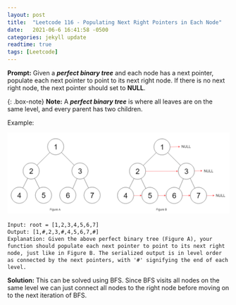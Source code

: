 ```yaml
---
layout: post
title:  "Leetcode 116 - Populating Next Right Pointers in Each Node"
date:   2021-06-6 16:41:58 -0500
categories: jekyll update
readtime: true
tags: [Leetcode]
---
```

**Prompt:** Given a ***perfect binary tree*** and each node has a next pointer, populate each next pointer to point to its next right node. If there is no next right node, the next pointer should set to **NULL**.

{: .box-note}
**Note:** A ***perfect binary tree*** is where all leaves are on the same level, and every parent has two children.

Example:

![Right Pointer Example](../assets/img/right-pointer-example.png)
~~~
Input: root = [1,2,3,4,5,6,7]
Output: [1,#,2,3,#,4,5,6,7,#]
Explanation: Given the above perfect binary tree (Figure A), your function should populate each next pointer to point to its next right node, just like in Figure B. The serialized output is in level order as connected by the next pointers, with '#' signifying the end of each level.
~~~

**Solution:** This can be solved using BFS. Since BFS visits all nodes on the same level we can just connect all nodes to the right node before moving on to the next iteration of BFS.

